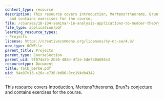 ```yaml
---
content_type: resource
description: This resource covers Introduction, Mertens?theorems, Brun?s conjecture
  and contains exercises for the course.
file: /courses/18-104-seminar-in-analysis-applications-to-number-theory-fall-2006/94e07c13c26ce736bd860cc194db4342_talk_berke.pdf
file_type: application/pdf
learning_resource_types:
- Projects
license: https://creativecommons.org/licenses/by-nc-sa/4.0/
ocw_type: OCWFile
parent_title: Projects
parent_type: CourseSection
parent_uid: 9f874a7b-2b56-482d-4f2e-5de7a0a684a3
resourcetype: Document
title: talk_berke.pdf
uid: 94e07c13-c26c-e736-bd86-0cc194db4342
---
```

This resource covers Introduction, Mertens?theorems, Brun?s conjecture and contains exercises for the course.